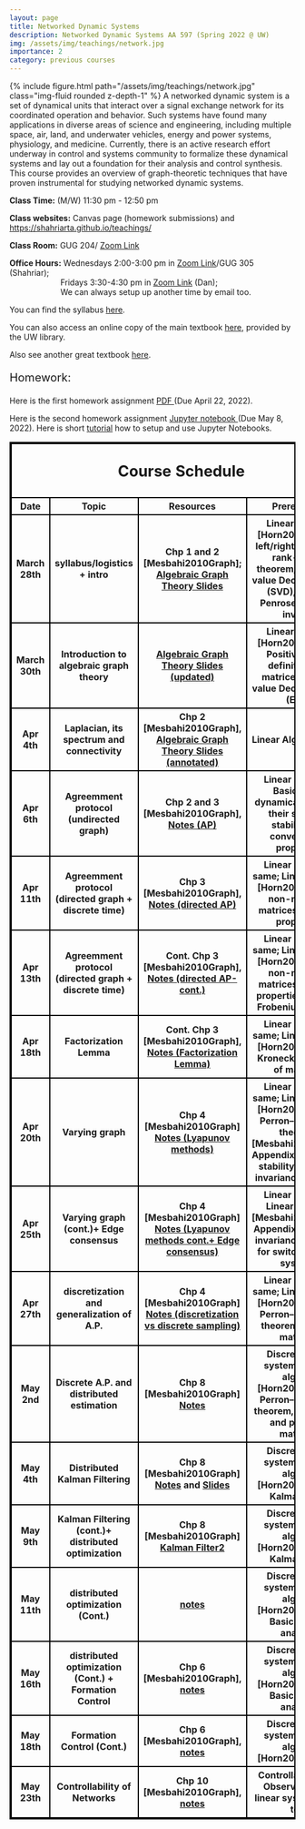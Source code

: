 ```yaml
---
layout: page
title: Networked Dynamic Systems
description: Networked Dynamic Systems AA 597 (Spring 2022 @ UW)
img: /assets/img/teachings/network.jpg
importance: 2
category: previous courses
---
```



<p>{% include figure.html path="/assets/img/teachings/network.jpg" class="img-fluid rounded z-depth-1" %}
A networked dynamic system is a set of dynamical units that interact over a signal exchange network for its coordinated operation and behavior. Such systems have found many applications in diverse areas of science and engineering, including multiple space, air, land, and underwater vehicles, energy and power systems, physiology, and medicine. Currently, there is an active research effort underway in control and systems community to formalize these dynamical systems and lay out a foundation for their analysis and control synthesis. This course provides an overview of graph-theoretic techniques that have proven instrumental for studying networked dynamic systems.
</p>


<p><b>Class Time:</b> (M/W) 11:30 pm - 12:50 pm </p>
<p><b>Class websites:</b> Canvas page (homework submissions) and  <a href="https://shahriarta.github.io/teachings/" target="_blank">https://shahriarta.github.io/teachings/</a> </p>
<p><b>Class Room:</b> GUG 204/ <a href="https://washington.zoom.us/j/92496878244">Zoom Link</a> </p>
<p><b>Office Hours:</b> Wednesdays 2:00-3:00 pm in <a href="https://washington.zoom.us/j/95457808598">Zoom Link</a>/GUG 305 (Shahriar); 
      <br>&emsp; &emsp; &emsp; &emsp; &emsp; Fridays 3:30-4:30 pm in <a href="https://washington.zoom.us/j/97544541643">Zoom Link</a> (Dan);
      <br>&emsp; &emsp; &emsp; &emsp; &emsp; We can always setup up another time by email too.</p>


<p> You can find the syllabus <a href="/assets/pdf/teach_network/syllabus-Sp2022.pdf" target="_blank">here</a>. </p>

<p> You can also access an online copy of the main textbook <a href="https://alliance-primo.hosted.exlibrisgroup.com/permalink/f/kjtuig/CP71156690860001451" target="_blank">here</a>, provided by the UW library.</p>
<p> Also see another great textbook <a href="https://link.springer.com/book/10.1007/978-3-319-16646-9" target="_blank">here</a>.</p>


<p style="font-size:15pt"> Homework:</p>
<p> Here is the first homework assignment <a href="/assets/pdf/teach_network/HW1.pdf" target="_blank"> PDF </a> (Due April 22, 2022).</p>
<p> Here is the second homework assignment <a href="/assets/pdf/teach_network/HW2.ipynb" target="_blank"> Jupyter notebook </a> (Due May 8, 2022). Here is short <a href="https://www.dataquest.io/blog/jupyter-notebook-tutorial/">tutorial</a> how to setup and use Jupyter Notebooks.</p>


<style>
table, th, td {
  border:2px solid black;
}
</style>


<table style="width:100%">
    <thead>
        <tr>
            <th colspan="4"> <p style="font-size:20pt"> Course Schedule</p></th>
        </tr>
    </thead>
    <tbody>
        <tr>
            <th>Date</th>
            <th>Topic</th>
            <th>Resources</th>
            <th>Prerequisite</th>
            <th>Extra resources</th>
        </tr>
        <tr>
            <th>March 28th</th>
            <th>syllabus/logistics + intro</th>
            <th>Chp 1 and 2 [Mesbahi2010Graph];
                <a href="/assets/pdf/teach_network/GRAPHS_MAR30.pdf" target="_blank">Algebraic Graph Theory Slides</a>
                </th>
            <th>Linear Algebra [Horn2013Matrix]: left/right nullspace, rank-nullity theorem, Singular-value Decomposition (SVD), Moore–Penrose psuedo-inverse</th>
            <th>
            <a href="https://www.nature.com/articles/s41586-020-2923-3.pdf" target="_blank">Superspreaders of Covid-19</a>;
            <a href="https://www.nature.com/articles/ncomms9414.pdf" target="_blank">Controllability of brain network</a>;
            </th>
        </tr>
        <tr>
            <th>March 30th</th>
            <th>Introduction to algebraic graph theory</th>
            <th><a href="/assets/pdf/teach_network/GRAPHS_MAR30.pdf" target="_blank">Algebraic Graph Theory Slides (updated)</a></th>
            <th>Linear Algebra [Horn2013Matrix]: Positive semi-definite (PSD) matrices, Eigen-value Decomposition (EVD)</th>
            <th></th>
        </tr>
        <tr>
            <th>Apr 4th</th>
            <th>Laplacian, its spectrum and connectivity</th>
            <th>Chp 2 [Mesbahi2010Graph], <a href="/assets/pdf/teach_network/GRAPHS_MAR30_annotated.pdf" target="_blank">Algebraic Graph Theory Slides (annotated)</a></th>
            <th>Linear Algebra: same</th>
            <th><a href="/assets/pdf/teach_network/DFT.pdf" target="_blank"> circulant matrices</a></th> 
        </tr>
        <tr>
            <th>Apr 6th</th>
            <th>Agreemment protocol (undirected graph)</th>
            <th>Chp 2 and 3 [Mesbahi2010Graph], <a href="/assets/pdf/teach_network/Agreement_Protocol1.pdf" target="_blank">Notes (AP)</a></th>
            <th> Linear systems: Basic linear dynamical systems, their solution, stability and convergence properties</th>
            <th></th>
        </tr>
        <tr>
            <th>Apr 11th</th>
            <th>Agreemment protocol (directed graph + discrete time)</th>
            <th>Chp 3 [Mesbahi2010Graph], <a href="/assets/pdf/teach_network/Agreement_Protocol2.pdf" target="_blank">Notes (directed AP)</a></th>
            <th>Linear systems: same; Linear algebra [Horn2013Matrix]: non-negative matrices and their properties</th>
            <th></th>
        </tr>
        <tr>
            <th>Apr 13th</th>
            <th>Agreemment protocol (directed graph + discrete time)</th>
            <th>Cont. Chp 3 [Mesbahi2010Graph], <a href="/assets/pdf/teach_network/Agreement_Protocol3.pdf" target="_blank">Notes (directed AP-cont.)</a></th>
            <th>Linear systems: same; Linear algebra [Horn2013Matrix]: non-negative matrices and their properties,  Perron–Frobenius theorem</th>
            <th></th>
        </tr>
        <tr>
            <th>Apr 18th</th>
            <th>Factorization Lemma</th>
            <th>Cont. Chp 3 [Mesbahi2010Graph], <a href="/assets/pdf/teach_network/Factorization_Lemma.pdf" target="_blank">Notes (Factorization Lemma)</a></th>
            <th>Linear systems: same; Linear algebra [Horn2013Matrix]: Kronecker product of matrices</th>
            <th></th>
        </tr>
        <tr>
            <th>Apr 20th</th>
            <th>Varying graph</th>
            <th>Chp 4 [Mesbahi2010Graph] <a href="/assets/pdf/teach_network/Lyapunov_methods.pdf" target="_blank">Notes (Lyapunov methods)</a></th>
            <th>Linear systems: same; Linear algebra [Horn2013Matrix]: Perron–Frobenius theorem, [Mesbahi2010Graph, Appendix]: Lyapunov stability, LaSalle's invariance principle</th>
            <th></th>
        </tr>
        <tr>
            <th>Apr 25th</th>
            <th>Varying graph (cont.)+ Edge consensus</th>
            <th>Chp 4 [Mesbahi2010Graph] <a href="/assets/pdf/teach_network/Edge_consensus.pdf" target="_blank">Notes (Lyapunov methods cont.+ Edge consensus)</a> </th>
            <th>Linear systems, Linear algebra, [Mesbahi2010Graph, Appendix]: LaSalle's invariance principle for switched linear systems</th>
            <th><a href="/assets/pdf/teach_network/BLOCKMATRIX.pdf" target="_blank">Block Matrix Multiplication</a>, and <a href="/assets/pdf/teach_network/DIAGONAL.pdf" target="_blank">Eigenvalue-Eigenvector</a></th>
        </tr>
        <tr>
            <th>Apr 27th</th>
            <th>discretization and generalization of A.P.</th>
            <th>Chp 4 [Mesbahi2010Graph] <a href="/assets/pdf/teach_network/discretization.pdf" target="_blank">Notes (discretization vs discrete sampling)</a></th>
            <th>Linear systems: same; Linear algebra [Horn2013Matrix]: Perron–Frobenius theorem, Metzler matrices</th>
            <th><a href="https://ieeexplore.ieee.org/abstract/document/1429377" target="_blank"> Moreau'04</a>, and <a href="https://ieeexplore.ieee.org/document/1393134" target="_blank"> Moreau'05</a>; <a href="https://ieeexplore.ieee.org/document/1431045" target="_blank"> time-varying graph</a></th>
        </tr>
        <tr>
            <th>May 2nd</th>
            <th>Discrete A.P. and distributed estimation</th>
            <th>Chp 8 [Mesbahi2010Graph] <a href="/assets/pdf/teach_network/distributed_estimation.pdf" target="_blank">Notes</a> </th>
            <th>Discrete linear systems: Linear algebra [Horn2013Matrix]: Perron–Frobenius theorem, irreducible and primitive matrices</th>
            <th><a href="https://web.stanford.edu/~boyd/papers/pdf/avg_metropolis.pdf" target="_blank"> Metropolis weights</a>; <a href="https://projecteuclid.org/journals/annals-of-statistics/volume-21/issue-1/On-Reaching-a-Consensus-Using-Degroots-Iterative-Pooling/10.1214/aos/1176349032.full" target="_blank"> Consensus on opinions</a> </th>
        </tr>
        <tr>
            <th>May 4th</th>
            <th>Distributed Kalman Filtering</th>
            <th>Chp 8 [Mesbahi2010Graph] <a href="/assets/pdf/teach_network/Kalman_filter.pdf" target="_blank">Notes</a> and <a href="/assets/pdf/teach_network/KALMAN.pdf" target="_blank">Slides</a> </th>
            <th>Discrete linear systems; Linear algebra [Horn2013Matrix]; Kalman Filter</th>
            <th><a href="/assets/pdf/teach_network/ARRAYS.pdf" target="_blank">Python slides (Numpy array)</a></th>
        </tr>
        <tr>
            <th>May 9th</th>
            <th>Kalman Filtering (cont.)+ distributed optimization</th>
            <th>Chp 8 [Mesbahi2010Graph] <a href="/assets/pdf/teach_network/Kalman_filter2.pdf" target="_blank">Kalman Filter2</a>  <a href="/assets/pdf/teach_network/KALMAN.pdf" target="_blank"></a> </th>
            <th>Discrete linear systems; Linear algebra [Horn2013Matrix]; Kalman Filter</th>
            <th><a href="https://stanford.edu/~jduchi/projects/DuchiAgWa10_nips.pdf" target="_blank">Distributed Dual Averaging</a> </th>
        </tr>
        <tr>
            <th>May 11th</th>
            <th>distributed optimization (Cont.)</th>
            <th><a href="/assets/pdf/teach_network/notesMay11.pdf" target="_blank">notes</a> </th>
            <th>Discrete linear systems; Linear algebra [Horn2013Matrix]; Basic convex analysis</th>
            <th><a href="https://stanford.edu/~jduchi/projects/DuchiAgWa10_nips.pdf" target="_blank">Distributed Dual Averaging</a> </th>
        </tr>
        <tr>
            <th>May 16th</th>
            <th>distributed optimization (Cont.) + Formation Control</th>
            <th>Chp 6 [Mesbahi2010Graph], <a href="/assets/pdf/teach_network/notesMay16.pdf" target="_blank">notes</a> </th>
            <th>Discrete linear systems; Linear algebra [Horn2013Matrix]; Basic convex analysis</th>
            <th> </th>
        </tr>
        <tr>
            <th>May 18th</th>
            <th>Formation Control (Cont.)</th>
            <th>Chp 6 [Mesbahi2010Graph], <a href="/assets/pdf/teach_network/notesMay18.pdf" target="_blank">notes</a> </th>
            <th>Discrete linear systems; Linear algebra [Horn2013Matrix]; </th>
            <th> </th>
        </tr>
        <tr>
            <th>May 23th</th>
            <th>Controllability of Networks</th>
            <th>Chp 10 [Mesbahi2010Graph], <a href="/assets/pdf/teach_network/notesMay23.pdf" target="_blank">notes</a> </th>
            <th>Controllability and Observability of linear systems; PBH test</th>
            <th> <a href="http://control.asu.edu/Classes/MAE598/598Lecture05.pdf" target="_blank">slides</a> of LMIs for Controllability by M. Peet</th>
        </tr>
        <!--
        <tr>
            <th>Apr 18th</th>
            <th>(tentative!) Agreemment protocol (random graph) </th>
            <th>Chp 5 [Mesbahi2010Graph]</th>
            <th> Probability: Basic concepts such as Event, probability, and expectation. Also, convergence of sequences in probability. </th>
            <th></th>
        </tr>
        -->
    </tbody>
</table>
